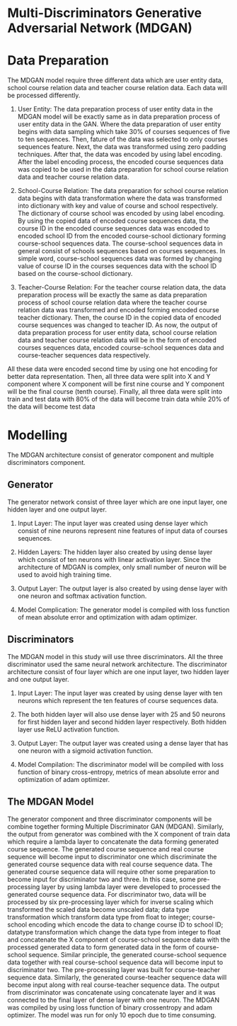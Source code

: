 # Multi-Discriminators Generative Adversarial Network (MDGAN)
# Data Preparation

The MDGAN model require three different data which are user entity data, school course relation data and teacher course relation data. Each data will be processed differently. 

1. User Entity: The data preparation process of user entity data in the MDGAN model will be exactly same as in data preparation process of user entity data in the GAN. Where the data preparation of user entity begins with data sampling which take 30% of courses sequences of five to ten sequences. Then, fature of the data was selected to only courses sequences feature. Next, the data was transformed using zero padding techniques. After that, the data was encoded by using label encoding. After the label encoding process, the encoded course sequences data was copied to be used in the data preparation for school course relation data and teacher course relation data. 

2. School-Course Relation: The data preparation for school course relation data begins with data transformation where the data was transformed into dictionary with key and value of course and school respectively. The dictionary of course school was encoded by using label encoding. By using the copied data of encoded course sequences data, the course ID in the encoded course sequences data was encoded to encoded school ID from the encoded course-school dictionary forming course-school sequences data. The course-school sequences data in general consist of schools sequences based on courses sequences. In simple word, course-school sequences data was formed by changing value of course ID in the courses sequences data with the school ID based on the course-school dictionary.
  
3. Teacher-Course Relation: For the teacher course relation data, the data preparation process will be exactly the same as data preparation process of school course relation data where the teacher course relation data was transformed and encoded forming encoded course teacher dictionary. Then, the course ID in the copied data of encoded course sequences was changed to teacher ID. As now, the output of data preparation process for user entity data, school course relation data and teacher course relation data will be in the form of encoded courses sequences data, encoded course-school sequences data and course-teacher sequences data respectively.

All these data were encoded second time by using one hot encoding for better data representation. Then, all three data were split into X and Y component where X component will be first nine course and Y component will be the final course (tenth course). Finally, all three data were split into train and test data with 80% of the data will become train data while 20% of the data will become test data

# Modelling
The MDGAN architecture consist of generator component and multiple discriminators component. 

## Generator
The generator network consist of three layer which are one input layer, one hidden layer and one output layer. 

1. Input Layer: The input layer was created using dense layer which consist of nine neurons represent nine features of input data of courses sequences.

2. Hidden Layers: The hidden layer also created by using dense layer which consist of ten neurons with linear activation layer. Since the architecture of MDGAN is complex, only small number of neuron will be used to avoid high training time.

3. Output Layer: The output layer is also created by using dense layer with one neuron and softmax activation function.

4. Model Complication: The generator model is compiled with loss function of mean absolute error and optimization with adam optimizer. 

## Discriminators
The MDGAN model in this study will use three discriminators. All the three discriminator used the same neural network architecture. The discriminator architecture consist of four layer which are one input layer, two hidden layer and one output layer. 

1. Input Layer: The input layer was created by using dense layer with ten neurons which represent the ten features of course sequences data.

2. The both hidden layer will also use dense layer with 25 and 50 neurons for first hidden layer and second hidden layer respectively. Both hidden layer use ReLU activation function.

3. Output Layer: The output layer was created using a dense layer that has one neuron with a sigmoid activation function. 

4. Model Compilation: The discriminator model will be compiled with loss function of binary cross-entropy, metrics of mean absolute error and optimization of adam
optimizer.

## The MDGAN Model

The generator component and three discriminator components will be combine together
forming Multiple Discriminator GAN (MDGAN). Similarly, the output from generator was
combined with the X component of train data which require a lambda layer to concatenate
the data forming generated course sequence. The generated course sequence and real
course sequence will become input to discriminator one which discriminate the generated
course sequence data with real course sequence data. The generated course sequence data
will require other some preparation to become input for discriminator two and three. In
this case, some pre-processing layer by using lambda layer were developed to processed
the generated course sequence data. For discriminator two, data will be processed by six pre-processing layer which for inverse scaling which transformed the scaled data become
unscaled data; data type transformation which transform data type from float to integer;
course-school encoding which encode the data to change course ID to school ID; datatype
transformation which change the data type from integer to float and concatenate the X
component of course-school sequence data with the processed generated data to form
generated data in the form of course-school sequence. Similar principle, the generated
course-school sequence data together with real course-school sequence data will become
input to discriminator two. The pre-processing layer was built for course-teacher sequence
data. Similarly, the generated course-teacher sequence data will become input along with
real course-teacher sequence data. The output from discriminator was concatenate using
concatenate layer and it was connected to the final layer of dense layer with one neuron.
The MDGAN was compiled by using loss function of binary crossentropy and adam
optimizer. The model was run for only 10 epoch due to time consuming.
